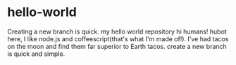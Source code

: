 # hello-world

Creating a new branch is quick.
my hello world repository
hi humans!
hubot here, I like node.js and coffeescript(that's what I'm made of!).
I've had tacos on the moon and find them far superior to Earth tacos.
create a new branch is quick and simple.
